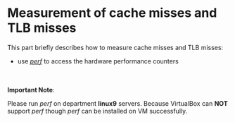 #  Measurement of cache misses and TLB misses

This part briefly describes how to measure cache misses and TLB misses:
* use [*perf*](https://perf.wiki.kernel.org/index.php/Main_Page) to  access the hardware performance counters





<br><br>
**Important Note**:

Please run *perf* on department **linux9** servers. Because VirtualBox can **NOT**
support *perf* though *perf* can be installed on VM successfully.
